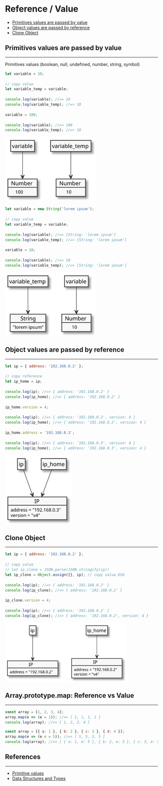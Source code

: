 # Reference / Value

- [Primitives values are passed by value](#primitives-values-are-passed-by-value)
- [Object values are passed by reference](#object-values-are-passed-by-reference)
- [Clone Object](#clone-object)

## Primitives values are passed by value

---

Primitives values (boolean, null, undefined, number, string, symbol)

```js
let variable = 10;

// copy value
let variable_temp = variable;

console.log(variable); //=> 10
console.log(variable_temp); //=> 10

variable = 100;

console.log(variable); //=> 100
console.log(variable_temp); //=> 10
```

<img src="assets/object-value-number.svg" alt="Point Object" width="300">

```js
let variable = new String('lorem ipsum');

// copy value
let variable_temp = variable;

console.log(variable); //=> [String: 'lorem ipsum']
console.log(variable_temp); //=> [String: 'lorem ipsum']

variable = 10;

console.log(variable); //=> 10
console.log(variable_temp); //=> [String: 'lorem ipsum']
```

<img src="assets/object-value-string.svg" alt="Point Object" width="300">

## Object values are passed by reference

---

```js
let ip = { address: '192.168.0.2' };

// copy reference
let ip_home = ip;

console.log(ip); //=> { address: '192.168.0.2' }
console.log(ip_home); //=> { address: '192.168.0.2' }

ip_home.version = 4;

console.log(ip); //=> { address: '192.168.0.2', version: 4 }
console.log(ip_home); //=> { address: '192.168.0.2', version: 4 }

ip_home.address = '192.168.0.3';

console.log(ip); //=> { address: '192.168.0.3', version: 4 }
console.log(ip_home); //=> { address: '192.168.0.3', version: 4 }
```

<img src="assets/object-reference.svg" alt="Point Object" width="220">

## Clone Object

---

```js
let ip = { address: '192.168.0.2' };

// copy value
// let ip_clone = JSON.parse(JSON.stringify(ip))
let ip_clone = Object.assign({}, ip); // copy value ES6

console.log(ip); //=> { address: '192.168.0.2' }
console.log(ip_clone); //=> { address: '192.168.0.2' }

ip_clone.version = 4;

console.log(ip); //=> { address: '192.168.0.2' }
console.log(ip_clone); //=> { address: '192.168.0.2', version: 4 }
```

<img src="assets/object-clone.svg" alt="Point Object" width="400">

## Array.prototype.map: Reference vs Value

---

```js
const array = [1, 2, 3, 4];
array.map(e => (e = 1)); //=> [ 1, 1, 1, 1 ]
console.log(array); //=> [ 1, 2, 3, 4 ]
```

```js
const array = [{ a: 1 }, { b: 2 }, { c: 3 }, { d: 4 }];
array.map(e => (e.e = 5)); //=> [ 5, 5, 5, 5 ]
console.log(array); //=> [ { a: 1, e: 5 }, { b: 2, e: 5 }, { c: 3, e: 5 }, { d: 4, e: 5 } ]
```

## References

---

- [Primitive values](https://developer.mozilla.org/en-US/docs/Web/JavaScript/Data_structures#Primitive_values)
- [Data Structures and Types](https://developer.mozilla.org/en-US/docs/Web/JavaScript/Guide/Grammar_and_Types#Data_structures_and_types)
